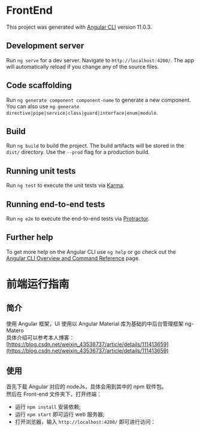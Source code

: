 # FrontEnd

This project was generated with [Angular CLI](https://github.com/angular/angular-cli) version 11.0.3.

## Development server

Run `ng serve` for a dev server. Navigate to `http://localhost:4200/`. The app will automatically reload if you change any of the source files.

## Code scaffolding

Run `ng generate component component-name` to generate a new component. You can also use `ng generate directive|pipe|service|class|guard|interface|enum|module`.

## Build

Run `ng build` to build the project. The build artifacts will be stored in the `dist/` directory. Use the `--prod` flag for a production build.

## Running unit tests

Run `ng test` to execute the unit tests via [Karma](https://karma-runner.github.io).

## Running end-to-end tests

Run `ng e2e` to execute the end-to-end tests via [Protractor](http://www.protractortest.org/).

## Further help

To get more help on the Angular CLI use `ng help` or go check out the [Angular CLI Overview and Command Reference](https://angular.io/cli) page.

# 前端运行指南  
## 简介  
使用 Angular 框架，UI 使用以 Angular Material 库为基础的中后台管理框架 ng-Matero  
具体介绍可以参考本人博客：[https://blog.csdn.net/weixin_43536737/article/details/111413659](https://blog.csdn.net/weixin_43536737/article/details/111413659)  

## 使用  
首先下载 Angular 对应的 nodeJs，具体会用到其中的 npm 软件包。  
然后在 Front-end 文件夹下，打开终端：     
- 运行 `npm install` 安装依赖;    
- 运行 `npm start` 即可运行 web 服务器;    
- 打开浏览器，输入 `http://localhost:4200/` 即可进行访问：  

